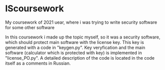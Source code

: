 # IScoursework
My coursework of 2021 uear, where i was trying to write security software for some other software

In this coursework i made up the topic myself, so it was a security software, which should protect main software with the license key. This key is generated with a code in "keygen.py". 
Key veryfication and the main software (calculator which is protected with key) is implemented in "license_PO.py". A detailed description of the code is located in the code itself as a comments in Russian.
